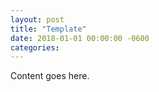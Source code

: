 ```yaml
---
layout: post
title: "Template"
date: 2018-01-01 00:00:00 -0600
categories: 
---
```


Content goes here.
